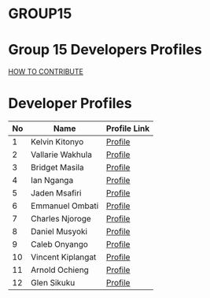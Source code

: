 # GROUP15

# Group 15 Developers Profiles

[HOW TO CONTRIBUTE](/contributions.md)

# Developer Profiles

| No  | Name                | Profile Link                            |
| --- | ------------------- | --------------------------------------- |
| 1   | Kelvin Kitonyo      | [Profile](profiles/Kelvin_Kitonyo)      |
| 2   | Vallarie Wakhula    | [Profile](profiles/Vallarie-Wakhula)    |
| 3   | Bridget Masila      | [Profile](profiles/Bridget-Masila)      |
| 4   | Ian Nganga          | [Profile](profiles/Ian-Nganga)          |
| 5   | Jaden  Msafiri      | [Profile](profiles/Jaden-Msafiri)       |
| 6   | Emmanuel Ombati     | [Profile](profiles/Emmanuel-Ombati)     |
| 7   | Charles Njoroge     | [Profile](profiles/Charles-Njoroge)     |
| 8   | Daniel Musyoki      | [Profile](profiles/Daniel-Musyoki)      |
| 9   | Caleb Onyango       | [Profile](profiles/Caleb-Onyango)       |
| 10  | Vincent Kiplangat   | [Profile](profiles/Vincent-Kiplangat)   |
| 11  | Arnold Ochieng      | [Profile](profiles/Arnold-Ochieng)      |
| 12  | Glen Sikuku         | [Profile](profiles/Glen-Sikuku)         |
